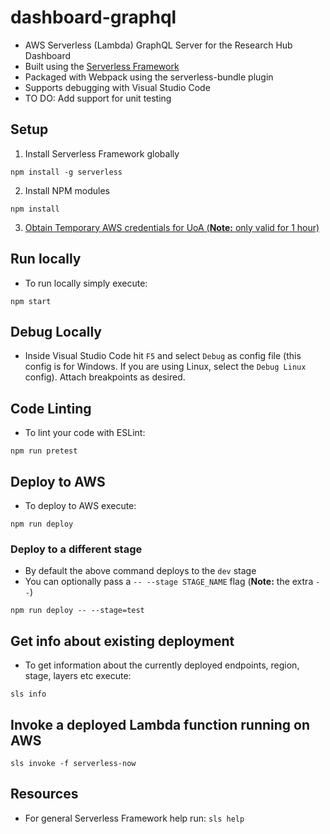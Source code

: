 # dashboard-graphql
* AWS Serverless (Lambda) GraphQL Server for the Research Hub Dashboard
* Built using the [Serverless Framework](https://serverless.com/)
* Packaged with Webpack using the serverless-bundle plugin
* Supports debugging with Visual Studio Code
* TO DO: Add support for unit testing

## Setup

1. Install Serverless Framework globally
```
npm install -g serverless
```

2. Install NPM modules
```
npm install
```

3. [Obtain Temporary AWS credentials for UoA (**Note:** only valid for 1 hour)](https://wiki.auckland.ac.nz/pages/viewpage.action?spaceKey=UC&title=AWS+Temporary+Credentials+for+CLI)

## Run locally
* To run locally simply execute:
```
npm start
```

## Debug Locally
* Inside Visual Studio Code hit `F5` and select `Debug` as config file (this config is for Windows. If you are using Linux, select the `Debug Linux` config). Attach breakpoints as desired.

## Code Linting
* To lint your code with ESLint:
```
npm run pretest
```

## Deploy to AWS
* To deploy to AWS execute:
```
npm run deploy
```

### Deploy to a different stage
* By default the above command deploys to the `dev` stage
* You can optionally pass a `-- --stage STAGE_NAME` flag (**Note:** the extra `--`)
```
npm run deploy -- --stage=test
```

## Get info about existing deployment
* To get information about the currently deployed endpoints, region, stage, layers etc execute:
```
sls info
```

## Invoke a deployed Lambda function running on AWS
```
sls invoke -f serverless-now
```

## Resources
* For general Serverless Framework help run: `sls help`